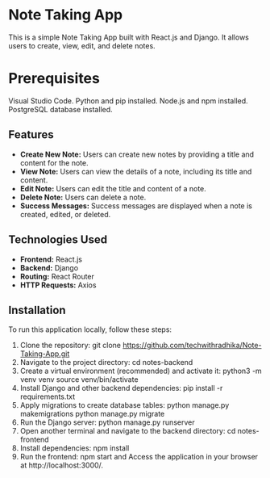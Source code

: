 # Note Taking App

This is a simple Note Taking App built with React.js and Django. It allows users to create, view, edit, and delete notes.

# Prerequisites

Visual Studio Code.
Python and pip installed.
Node.js and npm installed.
PostgreSQL database installed.

## Features

- **Create New Note:** Users can create new notes by providing a title and content for the note.
- **View Note:** Users can view the details of a note, including its title and content.
- **Edit Note:** Users can edit the title and content of a note.
- **Delete Note:** Users can delete a note.
- **Success Messages:** Success messages are displayed when a note is created, edited, or deleted.

## Technologies Used

- **Frontend:** React.js
- **Backend:** Django
- **Routing:** React Router
- **HTTP Requests:** Axios

## Installation

To run this application locally, follow these steps:

1. Clone the repository: git clone https://github.com/techwithradhika/Note-Taking-App.git
2. Navigate to the project directory: cd notes-backend
3. Create a virtual environment (recommended) and activate it:
    python3 -m venv venv
    source venv/bin/activate
4. Install Django and other backend dependencies: pip install -r requirements.txt
5. Apply migrations to create database tables:
    python manage.py makemigrations
    python manage.py migrate
6. Run the Django server: python manage.py runserver
7. Open another terminal and navigate to the backend directory: cd notes-frontend
8. Install dependencies: npm install
9. Run the frontend: npm start and Access the application in your browser at http://localhost:3000/.
